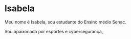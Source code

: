 <h1>Isabela</h1>
<p>Meu nome é Isabela, sou estudante do Ensino médio Senac.</p>
<p>Sou apaixonada por esportes e cybersegurança, </p>
<img gif="https://wifflegif.com/tags/206064-i-love-modern-family-gifs"></img>

<!---
isafernanndes/isafernanndes is a ✨ special ✨ repository because its `README.md` (this file) appears on your GitHub profile.
You can click the Preview link to take a look at your changes.
--->
